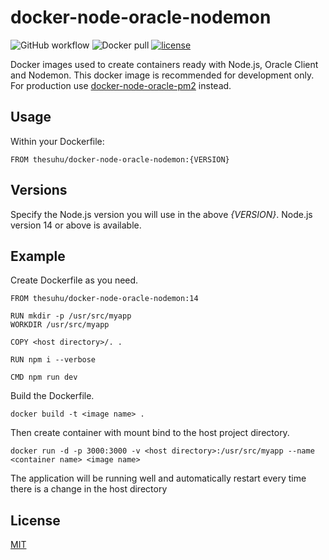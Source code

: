 # docker-node-oracle-nodemon

![GitHub workflow](https://github.com/thesuhu/docker-node-oracle-nodemon/actions/workflows/docker-image.yml/badge.svg) ![Docker pull](https://img.shields.io/docker/pulls/thesuhu/docker-node-oracle-nodemon) [![license](https://img.shields.io/github/license/thesuhu/docker-node-oracle-nodemon)](https://github.com/thesuhu/docker-node-oracle-nodemon/blob/master/LICENSE)

Docker images used to create containers ready with Node.js, Oracle Client and Nodemon. This docker image is recommended for development only. For production use [docker-node-oracle-pm2](https://github.com/thesuhu/docker-node-oracle-pm2) instead.

## Usage

Within your Dockerfile:

```
FROM thesuhu/docker-node-oracle-nodemon:{VERSION}
```

## Versions

Specify the Node.js version you will use in the above *{VERSION}*. Node.js version 14 or above is available.

## Example

Create Dockerfile as you need.

```
FROM thesuhu/docker-node-oracle-nodemon:14

RUN mkdir -p /usr/src/myapp
WORKDIR /usr/src/myapp

COPY <host directory>/. .

RUN npm i --verbose

CMD npm run dev
```

Build the Dockerfile.

```
docker build -t <image name> .
```

Then create container with mount bind to the host project directory.

```
docker run -d -p 3000:3000 -v <host directory>:/usr/src/myapp --name <container name> <image name>
```

The application will be running well and automatically restart every time there is a change in the host directory

## License

[MIT](https://github.com/thesuhu/docker-node-oracle-nodemon/blob/master/LICENSE)

